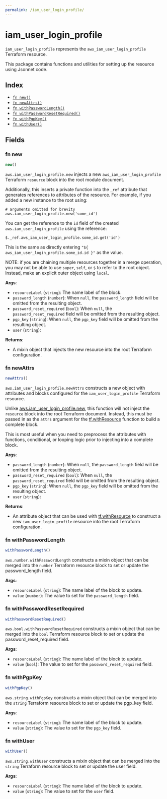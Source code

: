 ```yaml
---
permalink: /iam_user_login_profile/
---
```


# iam_user_login_profile

`iam_user_login_profile` represents the `aws_iam_user_login_profile` Terraform resource.



This package contains functions and utilities for setting up the resource using Jsonnet code.


## Index

* [`fn new()`](#fn-new)
* [`fn newAttrs()`](#fn-newattrs)
* [`fn withPasswordLength()`](#fn-withpasswordlength)
* [`fn withPasswordResetRequired()`](#fn-withpasswordresetrequired)
* [`fn withPgpKey()`](#fn-withpgpkey)
* [`fn withUser()`](#fn-withuser)

## Fields

### fn new

```ts
new()
```


`aws.iam_user_login_profile.new` injects a new `aws_iam_user_login_profile` Terraform `resource`
block into the root module document.

Additionally, this inserts a private function into the `_ref` attribute that generates references to attributes of the
resource. For example, if you added a new instance to the root using:

    # arguments omitted for brevity
    aws.iam_user_login_profile.new('some_id')

You can get the reference to the `id` field of the created `aws.iam_user_login_profile` using the reference:

    $._ref.aws_iam_user_login_profile.some_id.get('id')

This is the same as directly entering `"${ aws_iam_user_login_profile.some_id.id }"` as the value.

NOTE: if you are chaining multiple resources together in a merge operation, you may not be able to use `super`, `self`,
or `$` to refer to the root object. Instead, make an explicit outer object using `local`.

**Args**:
  - `resourceLabel` (`string`): The name label of the block.
  - `password_length` (`number`):  When `null`, the `password_length` field will be omitted from the resulting object.
  - `password_reset_required` (`bool`):  When `null`, the `password_reset_required` field will be omitted from the resulting object.
  - `pgp_key` (`string`):  When `null`, the `pgp_key` field will be omitted from the resulting object.
  - `user` (`string`): 

**Returns**:
- A mixin object that injects the new resource into the root Terraform configuration.


### fn newAttrs

```ts
newAttrs()
```


`aws.iam_user_login_profile.newAttrs` constructs a new object with attributes and blocks configured for the `iam_user_login_profile`
Terraform resource.

Unlike [aws.iam_user_login_profile.new](#fn-iamuserloginprofilenew), this function will not inject the `resource`
block into the root Terraform document. Instead, this must be passed in as the `attrs` argument for the
[tf.withResource](https://github.com/tf-libsonnet/core/tree/main/docs#fn-withresource) function to build a complete block.

This is most useful when you need to preprocess the attributes with functions, conditional, or looping logic prior to
injecting into a complete block.

**Args**:
  - `password_length` (`number`):  When `null`, the `password_length` field will be omitted from the resulting object.
  - `password_reset_required` (`bool`):  When `null`, the `password_reset_required` field will be omitted from the resulting object.
  - `pgp_key` (`string`):  When `null`, the `pgp_key` field will be omitted from the resulting object.
  - `user` (`string`): 

**Returns**:
  - An attribute object that can be used with [tf.withResource](https://github.com/tf-libsonnet/core/tree/main/docs#fn-withresource) to construct a new `iam_user_login_profile` resource into the root Terraform configuration.


### fn withPasswordLength

```ts
withPasswordLength()
```

`aws.number.withPasswordLength` constructs a mixin object that can be merged into the `number`
Terraform resource block to set or update the password_length field.



**Args**:
  - `resourceLabel` (`string`): The name label of the block to update.
  - `value` (`number`): The value to set for the `password_length` field.


### fn withPasswordResetRequired

```ts
withPasswordResetRequired()
```

`aws.bool.withPasswordResetRequired` constructs a mixin object that can be merged into the `bool`
Terraform resource block to set or update the password_reset_required field.



**Args**:
  - `resourceLabel` (`string`): The name label of the block to update.
  - `value` (`bool`): The value to set for the `password_reset_required` field.


### fn withPgpKey

```ts
withPgpKey()
```

`aws.string.withPgpKey` constructs a mixin object that can be merged into the `string`
Terraform resource block to set or update the pgp_key field.



**Args**:
  - `resourceLabel` (`string`): The name label of the block to update.
  - `value` (`string`): The value to set for the `pgp_key` field.


### fn withUser

```ts
withUser()
```

`aws.string.withUser` constructs a mixin object that can be merged into the `string`
Terraform resource block to set or update the user field.



**Args**:
  - `resourceLabel` (`string`): The name label of the block to update.
  - `value` (`string`): The value to set for the `user` field.
